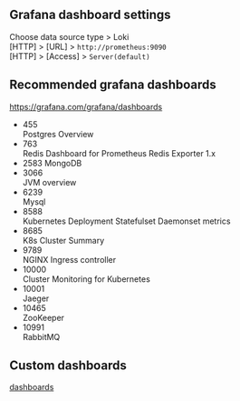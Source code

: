 ## Grafana dashboard settings
Choose data source type > Loki  
[HTTP] > [URL] > `http://prometheus:9090`  
[HTTP] > [Access] > `Server(default)`  

## Recommended grafana dashboards
https://grafana.com/grafana/dashboards
* 455  
Postgres Overview
* 763  
Redis Dashboard for Prometheus Redis Exporter 1.x
* 2583
MongoDB
* 3066  
JVM overview
* 6239  
Mysql
* 8588  
Kubernetes Deployment Statefulset Daemonset metrics
* 8685  
K8s Cluster Summary
* 9789  
NGINX Ingress controller
* 10000  
Cluster Monitoring for Kubernetes
* 10001  
Jaeger
* 10465  
ZooKeeper
* 10991  
RabbitMQ

## Custom dashboards
[dashboards](./dashboard)
